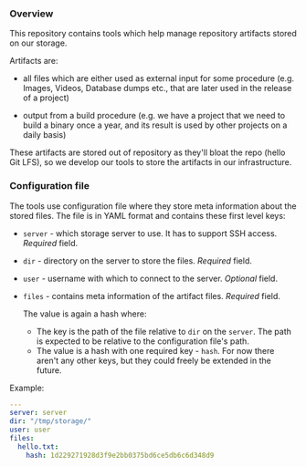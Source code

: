 ### Overview

This repository contains tools which help manage repository artifacts stored on our storage.

Artifacts are:

* all files which are either used as external input for some procedure (e.g. Images, Videos, Database dumps etc., that are later used in the release of a project)

* output from a build procedure (e.g. we have a project that we need to build a binary once a year, and its result is used by other projects on a daily basis)

These artifacts are stored out of repository as they'll bloat the repo (hello Git LFS), so we develop our tools to store the artifacts in our infrastructure.

### Configuration file

The tools use configuration file where they store meta information about the stored files. The file is in YAML format and contains these first level keys:

* `server` - which storage server to use. It has to support SSH access. *Required* field.

* `dir` - directory on the server to store the files. *Required* field.

* `user` - username with which to connect to the server. *Optional* field.

* `files` - contains meta information of the artifact files. *Required* field.

    The value is again a hash where:

    * The key is the path of the file relative to `dir` on the `server`. The path is expected to be relative to the configuration file's path.
    * The value is a hash with one required key - `hash`. For now there aren't any other keys, but they could freely be extended in the future.

Example:

```yaml
---
server: server
dir: "/tmp/storage/"
user: user
files:
  hello.txt:
    hash: 1d229271928d3f9e2bb0375bd6ce5db6c6d348d9
```
